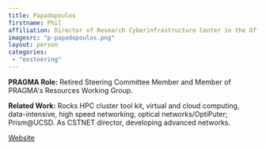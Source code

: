 ```yaml
---
title: Papadopoulos
firstname: Phil
affiliation: Director of Research Cyberinfrastructure Center in the Office of Information Technology at the University of California, Irvine. Former Chair of PRAGMA Steering Committee 2017-2018 and founding member.
imagesrc: "p-papadopoulos.png"
layout: person
categories:
 - "exsteering"
---
```


**PRAGMA Role:** Retired Steering Committee Member and Member of PRAGMA's Resources Working Group.

**Related Work:** Rocks HPC cluster tool kit, virtual and cloud computing, data-intensive, high speed networking, optical networks/OptiPuter; Prism@UCSD. As CSTNET director, developing advanced networks.

[Website][1]

[1]: http://www.sdsc.edu/research/researcher_spotlight/papadopoulos_philip.html
